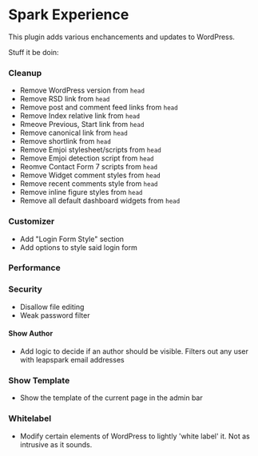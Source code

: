 # Spark Experience

This plugin adds various enchancements and updates to WordPress.

Stuff it be doin:

### Cleanup

- Remove WordPress version from `head`
- Remove RSD link from `head`
- Remove post and comment feed links from `head`
- Remove Index relative link from `head`
- Rmeove Previous, Start link from `head`
- Remove canonical link from `head`
- Remove shortlink from `head`
- Remove Emjoi stylesheet/scripts from `head`
- Remove Emjoi detection script from `head`
- Reomve Contact Form 7 scripts from `head`
- Remove Widget comment styles from `head`
- Remove recent comments style from `head`
- Remove inline figure styles from `head`
- Remove all default dashboard widgets from `head`


### Customizer

- Add "Login Form Style" section
- Add options to style said login form


### Performance


### Security

- Disallow file editing
- Weak password filter


#### Show Author

- Add logic to decide if an author should be visible. Filters out any user with leapspark email addresses


### Show Template

- Show the template of the current page in the admin bar


### Whitelabel

- Modify certain elements of WordPress to lightly 'white label' it. Not as intrusive as it sounds.
